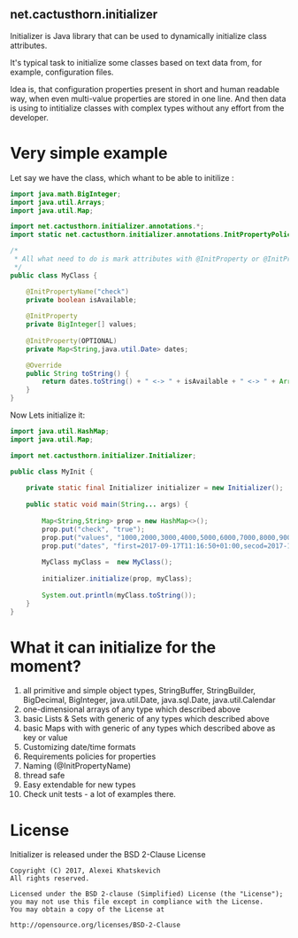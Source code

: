 ## net.cactusthorn.initializer

Initializer is Java library that can be used to dynamically initialize class attributes.

It's typical task to initialize some classes based on text data from, for example, configuration files.

Idea is, that configuration properties present in short and human readable way, 
when even multi-value properties are stored in one line. 
And then data is using to intitialize classes with complex types without any effort from the developer.

# Very simple example
Let say we have the class, which whant to be able to initilize :
```java
import java.math.BigInteger;
import java.util.Arrays;
import java.util.Map;

import net.cactusthorn.initializer.annotations.*;
import static net.cactusthorn.initializer.annotations.InitPropertyPolicy.*;

/*
 * All what need to do is mark attributes with @InitProperty or @InitPropertyName annotations. That is all.
 */
public class MyClass {

	@InitPropertyName("check")
	private boolean isAvailable;
	
	@InitProperty
	private BigInteger[] values;
	
	@InitProperty(OPTIONAL)
	private Map<String,java.util.Date> dates;

	@Override
	public String toString() {
		return dates.toString() + " <-> " + isAvailable + " <-> " + Arrays.asList(values).toString();
	}	
}
```
Now Lets initialize it:
```java
import java.util.HashMap;
import java.util.Map;

import net.cactusthorn.initializer.Initializer;

public class MyInit {
	
	private static final Initializer initializer = new Initializer();
	
	public static void main(String... args) {
		
		Map<String,String> prop = new HashMap<>();
		prop.put("check", "true");
		prop.put("values", "1000,2000,3000,4000,5000,6000,7000,8000,9000,7406529596973765");
		prop.put("dates", "first=2017-09-17T11:16:50+01:00,secod=2017-10-05,third=2017-09-17T11:16:50");
		
		MyClass myClass =  new MyClass();
	
		initializer.initialize(prop, myClass);
		
		System.out.println(myClass.toString());
	}
}
```
# What it can initialize for the moment?
1. all primitive and simple object types, StringBuffer, StringBuilder, BigDecimal, BigInteger, java.util.Date, java.sql.Date, java.util.Calendar  
2. one-dimensional arrays of any type which described above
3. basic Lists & Sets with generic of any types which described above
4. basic Maps with with generic of any types which described above as key or value
5. Customizing date/time formats
6. Requirements policies for properties
7. Naming (@InitPropertyName)
8. thread safe
9. Easy extendable for new types
10. Check unit tests - a lot of examples there.

# License
Initializer is released under the BSD 2-Clause License
```
Copyright (C) 2017, Alexei Khatskevich
All rights reserved.

Licensed under the BSD 2-clause (Simplified) License (the "License");
you may not use this file except in compliance with the License.
You may obtain a copy of the License at
 
http://opensource.org/licenses/BSD-2-Clause
```